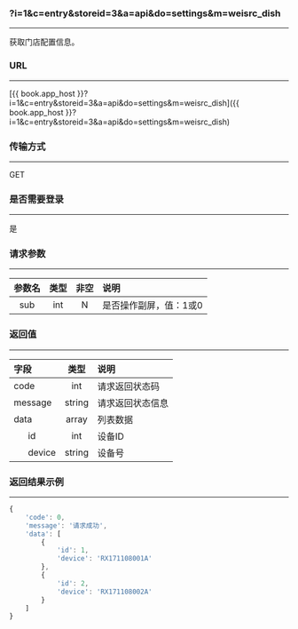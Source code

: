 ### ?i=1&c=entry&storeid=3&a=api&do=settings&m=weisrc_dish

---

获取门店配置信息。

### URL

---

[{{ book.app_host }}?i=1&c=entry&storeid=3&a=api&do=settings&m=weisrc_dish]({{ book.app_host }}?i=1&c=entry&storeid=3&a=api&do=settings&m=weisrc_dish)


### 传输方式

---

GET

### 是否需要登录

---

是


### 请求参数

---

| 参数名 | 类型 | 非空 | 说明 |
| :---: | :---: | :---: | :--- |
| sub | int | N | 是否操作副屏，值：1或0 |


### 返回值

---

| 字段 | 类型 | 说明 |
| :--- | :---: | :--- |
| code | int | 请求返回状态码 |
| message | string | 请求返回状态信息 |
| data | array | 列表数据 |
| &nbsp;&nbsp;&nbsp;&nbsp;&nbsp;&nbsp;id | int | 设备ID     |
| &nbsp;&nbsp;&nbsp;&nbsp;&nbsp;&nbsp;device | string | 设备号 |

### 返回结果示例

---

``` js
{
    'code': 0,
    'message': '请求成功',
    'data': [
        {
            'id': 1,
            'device': 'RX171108001A'
        },
        {
            'id': 2,
            'device': 'RX171108002A'
        }
    ]
}
```